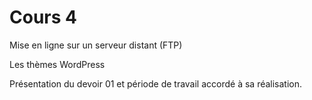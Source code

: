 # Cours 4

Mise en ligne sur un serveur distant (FTP)

Les thèmes WordPress

Présentation du devoir 01 et période de travail accordé à sa réalisation.